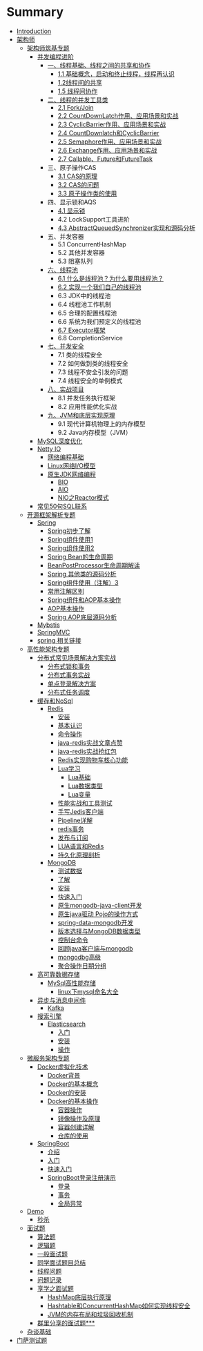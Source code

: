 # Summary

* [Introduction](README.md)
* [架构师](jia-gou-shi.md)
  * [架构师筑基专题](chapter1.md)
    * [并发编程进阶](chapter1/bing-fa-bian-cheng-jin-jie.md)
      * [一、线程基础、线程之间的共享和协作](chapter1/bing-fa-bian-cheng-jin-jie/xian-cheng-ji-chu-3001-xian-cheng-zhi-jian-de-gong-xiang-he-xie-zuo.md)
        * [1.1 基础概念，启动和终止线程，线程再认识](chapter1/bing-fa-bian-cheng-jin-jie/xian-cheng-ji-chu-3001-xian-cheng-zhi-jian-de-gong-xiang-he-xie-zuo/ji-chu-gai-nian.md)
        * [1.2线程间的共享](chapter1/bing-fa-bian-cheng-jin-jie/xian-cheng-ji-chu-3001-xian-cheng-zhi-jian-de-gong-xiang-he-xie-zuo/xian-cheng-jian-de-gong-xiang.md)
        * [1.5 线程间协作](chapter1/bing-fa-bian-cheng-jin-jie/xian-cheng-ji-chu-3001-xian-cheng-zhi-jian-de-gong-xiang-he-xie-zuo/xian-cheng-jian-xie-zuo.md)
      * [二、线程的并发工具类](chapter1/bing-fa-bian-cheng-jin-jie/er-3001-xian-cheng-de-bing-fa-gong-ju-lei.md)
        * [2.1 Fork/Join](chapter1/bing-fa-bian-cheng-jin-jie/er-3001-xian-cheng-de-bing-fa-gong-ju-lei/21-forkjoin.md)
        * [2.2 CountDownLatch作用、应用场景和实战](chapter1/bing-fa-bian-cheng-jin-jie/er-3001-xian-cheng-de-bing-fa-gong-ju-lei/22-countdownlatchzuo-yong-3001-ying-yong-chang-jing-he-shi-zhan.md)
        * [2.3 CyclicBarrier作用、应用场景和实战](chapter1/bing-fa-bian-cheng-jin-jie/er-3001-xian-cheng-de-bing-fa-gong-ju-lei/23-cyclicbarrierzuo-yong-3001-ying-yong-chang-jing-he-shi-zhan.md)
        * [2.4 CountDownlatch和CyclicBarrier](chapter1/bing-fa-bian-cheng-jin-jie/er-3001-xian-cheng-de-bing-fa-gong-ju-lei/24-countdownlatchhe-cyclicbarrier.md)
        * [2.5 Semaphore作用、应用场景和实战](chapter1/bing-fa-bian-cheng-jin-jie/er-3001-xian-cheng-de-bing-fa-gong-ju-lei/25-semaphorezuo-yong-3001-ying-yong-chang-jing-he-shi-zhan.md)
        * [2.6 Exchange作用、应用场景和实战](chapter1/bing-fa-bian-cheng-jin-jie/er-3001-xian-cheng-de-bing-fa-gong-ju-lei/26-exchangezuo-yong-3001-ying-yong-chang-jing-he-shi-zhan.md)
        * [2.7 Callable、Future和FutureTask](chapter1/bing-fa-bian-cheng-jin-jie/er-3001-xian-cheng-de-bing-fa-gong-ju-lei/27-callablefuturehe-futuretask.md)
      * 三、原子操作CAS
        * [3.1 CAS的原理](chapter1/bing-fa-bian-cheng-jin-jie/31-casde-yuan-li.md)
        * [3.2 CAS的问题](chapter1/bing-fa-bian-cheng-jin-jie/32-casde-wen-ti.md)
        * [3.3 原子操作类的使用](chapter1/bing-fa-bian-cheng-jin-jie/33-yuan-zi-cao-zuo-lei-de-shi-yong.md)
      * 四、显示锁和AQS
        * [4.1 显示锁](chapter1/bing-fa-bian-cheng-jin-jie/xian-shi-suo.md)
        * 4.2 LockSupport工具进阶
        * [4.3 AbstractQueuedSynchronizer实现和源码分析](chapter1/bing-fa-bian-cheng-jin-jie/43-abstractqueuedsynchronizershi-zhan.md)
      * 五、并发容器
        * 5.1 ConcurrentHashMap
        * 5.2 其他并发容器
        * 5.3 阻塞队列
      * [六、线程池](chapter1/bing-fa-bian-cheng-jin-jie/liu-3001-xian-cheng-chi.md)
        * [6.1 什么是线程池？为什么要用线程池？](chapter1/bing-fa-bian-cheng-jin-jie/liu-3001-xian-cheng-chi/61-shi-yao-shi-xian-cheng-chi-ff1f-wei-shi-yao-yao-yong-xian-cheng-chi-ff1f.md)
        * [6.2 实现一个我们自己的线程池](chapter1/bing-fa-bian-cheng-jin-jie/liu-3001-xian-cheng-chi/62-shi-xian-yi-ge-wo-men-zi-ji-de-xian-cheng-chi.md)
        * 6.3 JDK中的线程池
        * 6.4 线程池工作机制
        * 6.5 合理的配置线程池
        * 6.6 系统为我们预定义的线程池
        * [6.7 Executor框架](chapter1/bing-fa-bian-cheng-jin-jie/liu-3001-xian-cheng-chi/67-executorkuang-jia.md)
        * 6.8 CompletionService
      * [七、并发安全](chapter1/bing-fa-bian-cheng-jin-jie/qi-3001-bing-fa-an-quan.md)
        * 7.1 类的线程安全
        * 7.2 如何做到类的线程安全
        * 7.3 线程不安全引发的问题
        * 7.4 线程安全的单例模式
      * [八、实战项目](chapter1/bing-fa-bian-cheng-jin-jie/ba-3001-shi-zhan-xiang-mu.md)
        * 8.1 并发任务执行框架
        * 8.2 应用性能优化实战
      * [九、JVM和底层实现原理](chapter1/bing-fa-bian-cheng-jin-jie/jiu-3001-jvm-he-di-ceng-shi-xian-yuan-li.md)
        * 9.1 现代计算机物理上的内存模型
        * 9.2 Java内存模型（JVM）
    * [MySQL深度优化](chapter1/mysqlshen-du-you-hua.md)
    * [Netty IO](chapter1/netty-io.md)
      * [网络编程基础](chapter1/netty-io/wang-luo-bian-cheng-ji-chu.md)
      * [Linux网络I/O模型](chapter1/netty-io/linuxwang-luo-i-o-mo-xing.md)
      * [原生JDK网络编程](chapter1/netty-io/yuan-sheng-jdk-wang-luo-bian-cheng.md)
        * [BIO](chapter1/netty-io/yuan-sheng-jdk-wang-luo-bian-cheng/bio.md)
        * [AIO](chapter1/netty-io/yuan-sheng-jdk-wang-luo-bian-cheng/aio.md)
        * [NIO之Reactor模式](chapter1/netty-io/yuan-sheng-jdk-wang-luo-bian-cheng/niozhi-reactor-mo-shi.md)
    * [常见50句SQL联系](chapter1/mysqlshen-du-you-hua/chang-jian-50-ju-sql-lian-xi.md)
  * [开源框架解析专题](kai-yuan-kuang-jia-jie-xi-zhuan-ti.md)
    * [Spring](kai-yuan-kuang-jia-jie-xi-zhuan-ti/spring.md)
      * [Spring初步了解](kai-yuan-kuang-jia-jie-xi-zhuan-ti/springchu-bu-le-jie.md)
      * [Spring组件使用1](kai-yuan-kuang-jia-jie-xi-zhuan-ti/springzu-jian-shi-yong-1.md)
      * [Spring组件使用2](kai-yuan-kuang-jia-jie-xi-zhuan-ti/spring5.md)
      * [Spring Bean的生命周期](kai-yuan-kuang-jia-jie-xi-zhuan-ti/spring-beande-sheng-ming-zhou-qi.md)
      * [BeanPostProcessor生命周期解读](kai-yuan-kuang-jia-jie-xi-zhuan-ti/beanpostprocessorsheng-ming-zhou-qi-jie-du.md)
      * [Spring 其他类的源码分析](kai-yuan-kuang-jia-jie-xi-zhuan-ti/spring-qi-ta-lei-de-yuan-ma-fen-xi.md)
      * [Spring组件使用（注解）3](kai-yuan-kuang-jia-jie-xi-zhuan-ti/springzu-jian-shi-yong-ff08-zhu-jie-ff09-3.md)
      * [常用注解区别](kai-yuan-kuang-jia-jie-xi-zhuan-ti/chang-yong-zhu-jie-qu-bie.md)
      * [Spring组件和AOP基本操作](kai-yuan-kuang-jia-jie-xi-zhuan-ti/springzu-jian-he-aop-ji-ben-cao-zuo.md)
      * [AOP基本操作](kai-yuan-kuang-jia-jie-xi-zhuan-ti/aopji-ben-cao-zuo.md)
      * [Spring AOP底层源码分析](kai-yuan-kuang-jia-jie-xi-zhuan-ti/spring-aopdi-ceng-yuan-ma-fen-xi.md)
    * [Mybstis](kai-yuan-kuang-jia-jie-xi-zhuan-ti/mybstis.md)
    * [SpringMVC](kai-yuan-kuang-jia-jie-xi-zhuan-ti/springmvc.md)
    * [spring 相关链接](kai-yuan-kuang-jia-jie-xi-zhuan-ti/spring-xiang-guan-lian-jie.md)
  * [高性能架构专题](chapter1/gao-xing-neng-jia-gou-zhuan-ti.md)
    * [分布式常见场景解决方案实战](chapter1/fen-bu-shi-chang-jian-chang-jing-jie-jue-fang-an-shi-zhan.md)
      * [分布式锁和事务](chapter1/fen-bu-shi-chang-jian-chang-jing-jie-jue-fang-an-shi-zhan/fen-bu-shi-shi-wu-he-suo.md)
      * [分布式事务实战](chapter1/fen-bu-shi-chang-jian-chang-jing-jie-jue-fang-an-shi-zhan/fen-bu-shi-shi-wu-shi-zhan.md)
      * [单点登录解决方案](chapter1/fen-bu-shi-chang-jian-chang-jing-jie-jue-fang-an-shi-zhan/dan-dian-deng-lu.md)
      * [分布式任务调度](chapter1/fen-bu-shi-chang-jian-chang-jing-jie-jue-fang-an-shi-zhan/fen-bu-shi-ren-wu-diao-du.md)
    * [缓存和NoSql](chapter1/huancun-he-nosql.md)
      * [Redis](chapter1/redisbasic.md)
        * [安装](chapter1/an-zhuang.md)
        * [基本认识](chapter1/redis.md)
        * [命令操作](chapter1/ming-ling-cao-zuo.md)
        * [java-redis实战文章点赞](chapter1/javake-hu-duan-shi-zhan.md)
        * [java-redis实战抢红包](chapter1/java-redisshi-zhan-qiang-hong-bao.md)
        * [Redis实现购物车核心功能](chapter1/redisshi-xian-gou-wu-che-he-xin-gong-neng.md)
        * [Lua学习](chapter1/luaxue-xi.md)
          * [Lua基础](chapter1/luayu-yan-xue-xi.md)
          * [Lua数据类型](chapter1/luashu-ju-lei-xing.md)
          * [Lua变量](chapter1/luabian-liang.md)
        * [性能实战和工具测试](chapter1/xing-neng-shi-zhan-he-gong-ju-ce-shi.md)
        * [手写Jedis客户端](chapter1/shou-xie-jedis-ke-hu-duan.md)
        * [Pipeline详解](chapter1/pipelinexiang-jie.md)
        * [redis事务](chapter1/redisshi-wu.md)
        * [发布与订阅](chapter1/fa-bu-yu-ding-yue.md)
        * [LUA语言和Redis](chapter1/luayu-yan-he-redis.md)
        * [持久化原理剖析](chapter1/chi-jiu-hua-yuan-li-pou-xi.md)
      * [MongoDB](chapter1/mongodb.md)
        * [测试数据](chapter1/mongodb/ce-shi-shu-ju.md)
        * [了解](chapter1/mongodb/ru-men.md)
        * [安装](chapter1/mongodb/an-zhuang.md)
        * [快速入门](chapter1/mongodb/kuai-su-ru-men.md)
        * [原生mongodb-java-client开发](chapter1/mongodb/yuan-sheng-mongodb-java-client-kai-fa.md)
        * [原生java驱动 Pojo的操作方式](chapter1/mongodb/yuan-sheng-java-qu-dong-pojo-de-cao-zuo-fang-shi.md)
        * [spring-data-mongodb开发](chapter1/mongodb/spring-data-mongodbkai-fa.md)
        * [版本选择与MongoDB数据类型](chapter1/mongodb/ban-ben-xuan-ze-yu-mongodb-shu-ju-lei-xing.md)
        * [控制台命令](chapter1/mongodb/kong-zhi-tai-ming-ling.md)
        * [回顾java客户端与mongodb](chapter1/mongodb/hui-gu-java-ke-hu-duan-yu-mongodb.md)
        * [mongodbg高级](chapter1/mongodb/mongodbggao-ji.md)
        * [聚合操作日期分组](chapter1/mongodb/ju-he-cao-zuo-ri-qi-fen-zu.md)
    * [高可靠数据存储](chapter1/gao-ke-kao-shu-ju-cun-chu.md)
      * [MySql高性能存储](chapter1/gao-ke-kao-shu-ju-cun-chu/mysqlgao-xing-neng-cun-chu.md)
        * [linux下mysql命名大全](chapter1/gao-ke-kao-shu-ju-cun-chu/mysqlgao-xing-neng-cun-chu/linuxxia-mysql-ming-ming-da-quan.md)
    * [异步与消息中间件](chapter1/yi-bu-yu-xiao-xi-zhong-jian-jian.md)
      * [Kafka](chapter1/yi-bu-yu-xiao-xi-zhong-jian-jian/kafka.md)
    * [搜索引擎](chapter1/sou-suo-yin-qing.md)
      * [Elasticsearch](chapter1/elasticsearch.md)
        * [入门](chapter1/elasticsearch/ru-men.md)
        * [安装](chapter1/elasticsearch/an-zhuang.md)
        * [操作](chapter1/elasticsearch/cao-zuo.md)
  * [微服务架构专题](wei-fu-wu-jia-gou-zhuan-ti.md)
    * [Docker虚拟化技术](dockerxu-ni-hua-ji-zhu.md)
      * [Docker背景](dockerxu-ni-hua-ji-zhu/dockerjian-dan-jie-shao.md)
      * [Docker的基本概念](dockerxu-ni-hua-ji-zhu/dockerde-ji-ben-gai-nian.md)
      * [Docker的安装](dockerxu-ni-hua-ji-zhu/dockerde-an-zhuang.md)
      * [Docker的基本操作](dockerxu-ni-hua-ji-zhu/rong-qi-cao-zuo.md)
        * [容器操作](dockerxu-ni-hua-ji-zhu/dockerde-ji-ben-cao-zuo.md)
        * [镜像操作及原理](dockerxu-ni-hua-ji-zhu/jing-xiang-cao-zuo.md)
        * [容器创建详解](dockerxu-ni-hua-ji-zhu/rong-qi-chuang-jian-xiang-jie.md)
        * [仓库的使用](dockerxu-ni-hua-ji-zhu/cang-ku-de-shi-yong.md)
    * [SpringBoot](springboot.md)
      * [介绍](springboot/jie-shao.md)
      * [入门](springboot/ru-men.md)
      * [快速入门](springboot/kuai-su-ru-men.md)
      * [SpringBoot登录注册演示](springboot/springbootdeng-lu-zhu-ce-yan-shi.md)
        * [登录](springboot/springbootdeng-lu-zhu-ce-yan-shi/deng-lu.md)
        * [事务](springboot/springbootdeng-lu-zhu-ce-yan-shi/shi-wu.md)
        * [全局异常](springboot/springbootdeng-lu-zhu-ce-yan-shi/quan-ju-yi-chang.md)
  * [Demo](demo.md)
    * [秒杀](miao-sha.md)
  * [面试题](chapter1/mian-shi-ti.md)
    * [算法题](chapter1/mian-shi-ti/suan-fa-ti.md)
    * [逻辑题](chapter1/mian-shi-ti/luo-ji-ti.md)
    * [一般面试题](chapter1/mian-shi-ti/yi-ban-mian-shi-ti-2.md)
    * [同学面试题目总结](chapter1/mian-shi-ti/jing-yan-zhi-tan.md)
    * [线程问题](chapter1/mian-shi-ti/xian-cheng-wen-ti.md)
    * [问题记录](chapter1/mian-shi-ti/wen-ti-ji-lu.md)
    * [享学之面试题](chapter1/mian-shi-ti/xiang-xue-zhi-mian-shi-ti.md)
      * [HashMap底层执行原理](chapter1/mian-shi-ti/xiang-xue-zhi-mian-shi-ti/hashmapdi-ceng-zhi-xing-yuan-li.md)
      * [Hashtable和ConcurrentHashMap如何实现线程安全](chapter1/mian-shi-ti/xiang-xue-zhi-mian-shi-ti/hashtablehe-concurrenthashmap-ru-he-shi-xian-xian-cheng-an-quan.md)
      * [JVM的内存布局和垃圾回收机制](chapter1/mian-shi-ti/xiang-xue-zhi-mian-shi-ti/jvmde-nei-cun-bu-ju-he-la-ji-hui-shou-ji-zhi.md)
    * [群里分享的面试题\*\*\*](chapter1/mian-shi-ti/qun-li-fen-xiang-de-mian-shi-9898.md)
  * [杂谈基础](chapter1/ji-chu.md)
* [门萨测试题](men-sa-ce-shi-ti.md)

